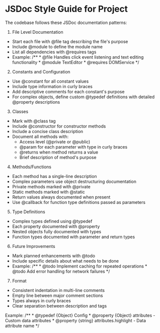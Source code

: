 # JSDoc Style Guide for Project

The codebase follows these JSDoc documentation patterns:

1. File Level Documentation
- Start each file with @file tag describing the file's purpose
- Include @module to define the module name
- List all dependencies with @requires tags
- Example:
        /**
         * @file Handles click event listening and text editing functionality
         * @module TextEditor
         * @requires DOMService
         */

2. Constants and Configuration
- Use @constant for all constant values
- Include type information in curly braces
- Add descriptive comments for each constant's purpose
- For complex objects, define custom @typedef definitions with detailed @property descriptions

3. Classes
- Mark with @class tag
- Include @constructor for constructor methods
- Include a concise class description
- Document all methods with:
  - Access level (@private or @public) 
  - @param for each parameter with type in curly braces
  - @returns when method returns a value
  - Brief description of method's purpose

4. Methods/Functions
- Each method has a single-line description
- Complex parameters use object destructuring documentation
- Private methods marked with @private
- Static methods marked with @static
- Return values always documented when present
- Use @callback for function type definitions passed as parameters

5. Type Definitions
- Complex types defined using @typedef
- Each property documented with @property
- Nested objects fully documented with types
- Function types documented with parameter and return types

6. Future Improvements
- Mark planned enhancements with @todo
- Include specific details about what needs to be done
- Example:
        /**
         * @todo Implement caching for repeated operations
         * @todo Add error handling for network failures
         */

7. Format
- Consistent indentation in multi-line comments
- Empty line between major comment sections
- Types always in curly braces
- Clear separation between description and tags

Example:
        /**
         * @typedef {Object} Config
         * @property {Object} attributes - Custom data attributes
         * @property {string} attributes.highlight - Data attribute name
         */